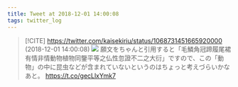 ```yaml
---
title: Tweet at 2018-12-01 14:00:08
tags: twitter_log
---
```


> [!CITE] https://twitter.com/kaisekiriu/status/1068731451665920000 (2018-12-01 14:00:08)
> ![](https://twitter.com/kaisekiriu/status/1068731451665920000)
> 願文をちゃんと引用すると「毛鱗角冠蹄履尾裙有情非情動物植物同鑒平等之仏性忽證不二之大衍」ですので、この「動物」の中に昆虫などが含まれていないというのはちょっと考えづらいかなあと。
> https://t.co/gecLlxYmk7
